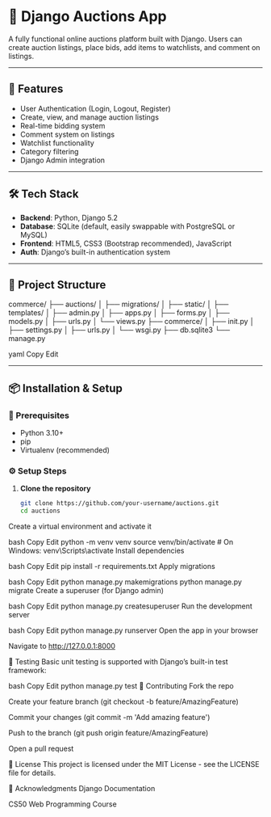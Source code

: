 # 🧾 Django Auctions App

A fully functional online auctions platform built with Django. Users can create auction listings, place bids, add items to watchlists, and comment on listings.

---

## 🚀 Features

- User Authentication (Login, Logout, Register)
- Create, view, and manage auction listings
- Real-time bidding system
- Comment system on listings
- Watchlist functionality
- Category filtering
- Django Admin integration

---

## 🛠️ Tech Stack

- **Backend**: Python, Django 5.2
- **Database**: SQLite (default, easily swappable with PostgreSQL or MySQL)
- **Frontend**: HTML5, CSS3 (Bootstrap recommended), JavaScript
- **Auth**: Django’s built-in authentication system

---

## 📂 Project Structure

commerce/
├── auctions/
│ ├── migrations/
│ ├── static/
│ ├── templates/
│ ├── admin.py
│ ├── apps.py
│ ├── forms.py
│ ├── models.py
│ ├── urls.py
│ └── views.py
├── commerce/
│ ├── init.py
│ ├── settings.py
│ ├── urls.py
│ └── wsgi.py
├── db.sqlite3
└── manage.py

yaml
Copy
Edit

---

## 📦 Installation & Setup

### 🧱 Prerequisites

- Python 3.10+
- pip
- Virtualenv (recommended)

### ⚙️ Setup Steps

1. **Clone the repository**

   ```bash
   git clone https://github.com/your-username/auctions.git
   cd auctions
Create a virtual environment and activate it

bash
Copy
Edit
python -m venv venv
source venv/bin/activate  # On Windows: venv\Scripts\activate
Install dependencies

bash
Copy
Edit
pip install -r requirements.txt
Apply migrations

bash
Copy
Edit
python manage.py makemigrations
python manage.py migrate
Create a superuser (for Django admin)

bash
Copy
Edit
python manage.py createsuperuser
Run the development server

bash
Copy
Edit
python manage.py runserver
Open the app in your browser

Navigate to http://127.0.0.1:8000

🧪 Testing
Basic unit testing is supported with Django’s built-in test framework:

bash
Copy
Edit
python manage.py test
🤝 Contributing
Fork the repo

Create your feature branch (git checkout -b feature/AmazingFeature)

Commit your changes (git commit -m 'Add amazing feature')

Push to the branch (git push origin feature/AmazingFeature)

Open a pull request

📝 License
This project is licensed under the MIT License - see the LICENSE file for details.

🙌 Acknowledgments
Django Documentation

CS50 Web Programming Course
